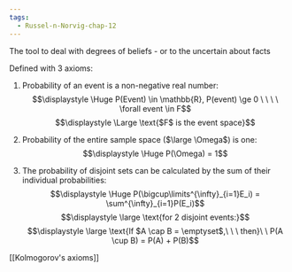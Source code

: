 ```yaml
---
tags:
  - Russel-n-Norvig-chap-12
---
```

The tool to deal with degrees of beliefs - or to the uncertain about facts

Defined with 3 axioms:

1. Probability of an event is a non-negative real number:  
$$\displaystyle \Huge P(Event) \in \mathbb{R}, P(event) \ge 0 \ \ \ \ \forall event \in F$$
$$\displaystyle \Large \text{$F$ is the event space}$$

2. Probability of the entire sample space ($\large \Omega$) is one: $$\displaystyle \Huge P(\Omega) = 1$$
3. The probability of disjoint sets can be calculated by the sum of their individual probabilities:
$$\displaystyle \Huge P(\bigcup\limits^{\infty}_{i=1}E_i) = \sum^{\infty}_{i=1}P(E_i)$$
$$\displaystyle \large \text{for 2 disjoint events:}$$
$$\displaystyle \large \text{If $A \cap B = \emptyset$,\ \ \ then}\ \ P(A \cup B) = P(A) + P(B)$$

[[Kolmogorov's axioms]]